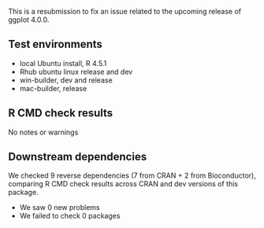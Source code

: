 This is a resubmission to fix an issue related to the upcoming release of ggplot 4.0.0.

## Test environments
* local Ubuntu install, R 4.5.1
* Rhub ubuntu linux release and dev
* win-builder, dev and release
* mac-builder, release

## R CMD check results
No notes or warnings

## Downstream dependencies

We checked 9 reverse dependencies (7 from CRAN + 2 from Bioconductor), comparing R CMD check results across CRAN and dev versions of this package.

 * We saw 0 new problems
 * We failed to check 0 packages

